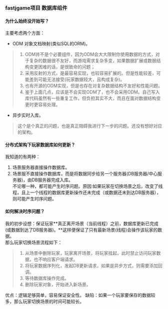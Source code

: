 ### fastjgame项目 数据库组件

#### 为什么始终没开始写？
主要考虑两个方面：  
+ ODM 对象文档映射(类似SQL的ORM)。
>1. ODM并不是个必要组件，因为ODM会大大限制你使用数据的方式，对于复杂的数据很不友好，而游戏需求复杂多变，如果数据扩展或数据结构变更困难的话，是很致命的问题；
>2. 采用反射的方式，是最容易实现，也较容易扩展的。但是性能较差，可能差到可能无法接受(玩家数据较大，且构成复杂)。
>3. 也有开源的ODM实现，但是也存在对复杂数据结构不友好和性能问题。  
>4. 鉴于上面几点，应该是不会实现ODM了，也不会采用ODM。自己写入库代码虽然有一些重复工作，但负担其实不大，而且在面对数据结构变更时更容易处理。

+ 异步实时入库。
> 这个是个真正的问题，也是真正阻碍我进行下一步的问题。还没有想好对应的架构。


#### 分布式架构下玩家数据库如何更新？
我知道的有两种：
1. 场景服务器直接操作数据库。
2. 场景服不直接操作数据库，而是将数据同步给另一个服务器(DB服务器/中心服务器)，由DB服务器完成入库。  
不论哪一种，都可能产生时序问题。原因:如果玩家在切换场景之后，改变了线程，且上一个线程的数据库更新操作还未完成（或数据还未到达DB服务器），则可能产生时序问题。

#### 如何解决时序问题？
我的初步设想：保证玩家**真正离开场景（当前线程）之前，数据库更新已完成(或数据到达了DB服务器)。**这样便保证了只有最新场景(线程)会操作该玩家的数据。  
那么玩家切换场景流程如下：
> 1. 从场景中删除玩家，玩家离开场景，将玩家挂起，此时禁止访问玩家数据，也不响应客户端请求。
> 2. 将玩家数据序列化，发起DB更新请求，如果是异步方式，则需要添加回调。
> 3. 等待数据库操作完成。
> 4. 删除玩家对象，开始进入新场景。

优点：逻辑足够简单，容易保证安全性。
缺陷：如果一个玩家要保存的数据较多，那么玩家切换场景的时间可能较长。